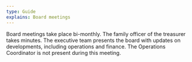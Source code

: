 ```yaml
---
type: Guide
explains: Board meetings
--- 
```


Board meetings take place bi-monthly. The family officer of the treasurer takes minutes. The executive team presents the board with updates on developments, including operations and finance. The Operations Coordinator is not present during this meeting.

